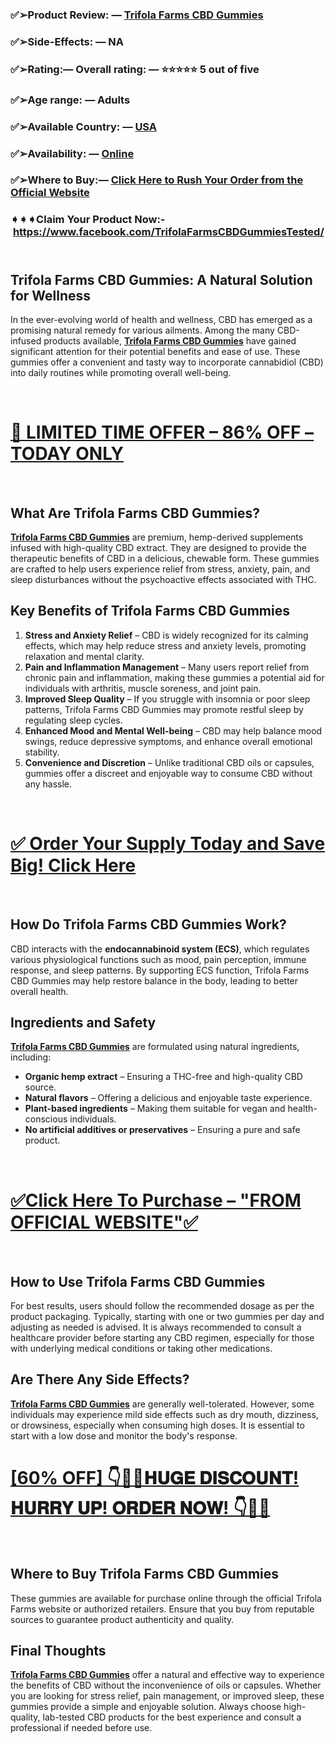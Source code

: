 <h3><strong>✅➢Product Review: &mdash;&nbsp;</strong><a href="https://taptonow.com/trifola-farms-cbd-gummies-buy/"><strong>Trifola Farms CBD Gummies</strong></a></h3>
<h3><strong>✅➢Side-Effects: &mdash; NA</strong></h3>
<h3><strong>✅➢Rating:&mdash; Overall rating: &mdash; ⭐⭐⭐⭐⭐ 5 out of five</strong></h3>
<h3><strong>✅➢Age range: &mdash; Adults</strong></h3>
<h3><strong>✅➢Available Country: &mdash;&nbsp;</strong><a href="https://taptonow.com/trifola-farms-cbd-gummies-buy/"><strong>USA</strong></a></h3>
<h3><strong>✅➢Availability: &mdash;&nbsp;</strong><a href="https://taptonow.com/trifola-farms-cbd-gummies-buy/"><strong>Online</strong></a></h3>
<h3><strong>✅➢Where to Buy:&mdash;&nbsp;</strong><a href="https://taptonow.com/trifola-farms-cbd-gummies-buy/"><strong>Click Here to Rush Your Order from the Official Website</strong></a></h3>
<h3><strong>➧➧➧Claim Your Product Now:-&nbsp;</strong><a href="https://www.facebook.com/TrifolaFarmsCBDGummiesTested/"><strong>https://www.facebook.com/TrifolaFarmsCBDGummiesTested/</strong></a></h3>
<h2><br /><strong>Trifola Farms CBD Gummies: A Natural Solution for Wellness</strong></h2>
<p>In the ever-evolving world of health and wellness, CBD has emerged as a promising natural remedy for various ailments. Among the many CBD-infused products available,&nbsp;<a href="https://www.facebook.com/TrifolaFarmsCBDGummiesTested/"><strong>Trifola Farms CBD Gummies</strong></a>&nbsp;have gained significant attention for their potential benefits and ease of use. These gummies offer a convenient and tasty way to incorporate cannabidiol (CBD) into daily routines while promoting overall well-being.</p>
<p>&nbsp;</p>
<h1 class="text-align-center"><a href="https://taptonow.com/trifola-farms-cbd-gummies-buy/"><strong>🚨 LIMITED TIME OFFER &ndash; 86% OFF &ndash; TODAY ONLY</strong></a></h1>
<p class="text-align-center">&nbsp;</p>
<h2>What Are Trifola Farms CBD Gummies?</h2>
<p><a href="https://www.facebook.com/TrifolaFarmsCBDGummiesTested/"><strong>Trifola Farms CBD Gummies</strong></a>&nbsp;are premium, hemp-derived supplements infused with high-quality CBD extract. They are designed to provide the therapeutic benefits of CBD in a delicious, chewable form. These gummies are crafted to help users experience relief from stress, anxiety, pain, and sleep disturbances without the psychoactive effects associated with THC.</p>
<h2>Key Benefits of Trifola Farms CBD Gummies</h2>
<ol>
<li><strong>Stress and Anxiety Relief</strong>&nbsp;&ndash; CBD is widely recognized for its calming effects, which may help reduce stress and anxiety levels, promoting relaxation and mental clarity.</li>
<li><strong>Pain and Inflammation Management</strong>&nbsp;&ndash; Many users report relief from chronic pain and inflammation, making these gummies a potential aid for individuals with arthritis, muscle soreness, and joint pain.</li>
<li><strong>Improved Sleep Quality</strong>&nbsp;&ndash; If you struggle with insomnia or poor sleep patterns, Trifola Farms CBD Gummies may promote restful sleep by regulating sleep cycles.</li>
<li><strong>Enhanced Mood and Mental Well-being</strong>&nbsp;&ndash; CBD may help balance mood swings, reduce depressive symptoms, and enhance overall emotional stability.</li>
<li><strong>Convenience and Discretion</strong>&nbsp;&ndash; Unlike traditional CBD oils or capsules, gummies offer a discreet and enjoyable way to consume CBD without any hassle.</li>
</ol>
<p>&nbsp;</p>
<h1 class="text-align-center"><a href="https://taptonow.com/trifola-farms-cbd-gummies-buy/"><strong>✅ Order Your Supply Today and Save Big! Click Here</strong></a></h1>
<p>&nbsp;</p>
<h2>How Do Trifola Farms CBD Gummies Work?</h2>
<p>CBD interacts with the&nbsp;<strong>endocannabinoid system (ECS)</strong>, which regulates various physiological functions such as mood, pain perception, immune response, and sleep patterns. By supporting ECS function, Trifola Farms CBD Gummies may help restore balance in the body, leading to better overall health.</p>
<h2><strong>Ingredients and Safety</strong></h2>
<p><a href="https://www.facebook.com/TrifolaFarmsCBDGummiesTested/"><strong>Trifola Farms CBD Gummies</strong></a>&nbsp;are formulated using natural ingredients, including:</p>
<ul>
<li><strong>Organic hemp extract</strong>&nbsp;&ndash; Ensuring a THC-free and high-quality CBD source.</li>
<li><strong>Natural flavors</strong>&nbsp;&ndash; Offering a delicious and enjoyable taste experience.</li>
<li><strong>Plant-based ingredients</strong>&nbsp;&ndash; Making them suitable for vegan and health-conscious individuals.</li>
<li><strong>No artificial additives or preservatives</strong>&nbsp;&ndash; Ensuring a pure and safe product.</li>
</ul>
<p>&nbsp;</p>
<h1 class="text-align-center"><a href="https://taptonow.com/trifola-farms-cbd-gummies-buy/"><strong>✅Click Here To Purchase &ndash; "FROM OFFICIAL WEBSITE"✅</strong></a></h1>
<p class="text-align-center">&nbsp;</p>
<h2><strong>How to Use Trifola Farms CBD Gummies</strong></h2>
<p>For best results, users should follow the recommended dosage as per the product packaging. Typically, starting with one or two gummies per day and adjusting as needed is advised. It is always recommended to consult a healthcare provider before starting any CBD regimen, especially for those with underlying medical conditions or taking other medications.</p>
<h2><strong>Are There Any Side Effects?</strong></h2>
<p><a href="https://www.facebook.com/TrifolaFarmsCBDGummiesTested/"><strong>Trifola Farms CBD Gummies</strong></a>&nbsp;are generally well-tolerated. However, some individuals may experience mild side effects such as dry mouth, dizziness, or drowsiness, especially when consuming high doses. It is essential to start with a low dose and monitor the body's response.</p>
<h1 class="text-align-center"><a href="https://taptonow.com/trifola-farms-cbd-gummies-buy/"><strong>[60% OFF] 👇🥳😍𝐇𝐔𝐆𝐄 𝐃𝐈𝐒𝐂𝐎𝐔𝐍𝐓! 𝐇𝐔𝐑𝐑𝐘 𝐔𝐏! 𝐎𝐑𝐃𝐄𝐑 𝐍𝐎𝐖! 👇🥳😍</strong></a></h1>
<p class="text-align-center">&nbsp;</p>
<h2><strong>Where to Buy Trifola Farms CBD Gummies</strong></h2>
<p>These gummies are available for purchase online through the official Trifola Farms website or authorized retailers. Ensure that you buy from reputable sources to guarantee product authenticity and quality.</p>
<h2><strong>Final Thoughts</strong></h2>
<p><a href="https://www.facebook.com/TrifolaFarmsCBDGummiesTested/"><strong>Trifola Farms CBD Gummies</strong></a>&nbsp;offer a natural and effective way to experience the benefits of CBD without the inconvenience of oils or capsules. Whether you are looking for stress relief, pain management, or improved sleep, these gummies provide a simple and enjoyable solution. Always choose high-quality, lab-tested CBD products for the best experience and consult a professional if needed before use.</p>
<h1>&nbsp;</h1>
